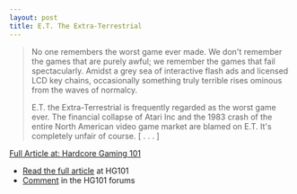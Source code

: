 ```yaml
---
layout: post
title: E.T. The Extra-Terrestrial
---
```


<blockquote><p>No one remembers the worst game ever made. We don't remember the games that are purely awful; we remember the games that fail spectacularly. Amidst a grey sea of interactive flash ads and licensed LCD key chains, occasionally something truly terrible rises ominous from the waves of normalcy.</p>
<p>E.T. the Extra-Terrestrial is frequently regarded as the worst game ever. The financial collapse of Atari Inc and the 1983 crash of the entire North American video game market are blamed on E.T. It's completely unfair of course. [&nbsp;.&nbsp;.&nbsp;.&nbsp;]</p></blockquote>
<p class="content_full_link"><a href="http://www.hardcoregaming101.net/e-t-the-extra-terrestrial/">Full Article at: Hardcore Gaming 101</a>
  
<!-- more -->
  
- [Read the full article](http://www.hardcoregaming101.net/e-t-the-extra-terrestrial/) at HG101
- [Comment](https://hg101.proboards.com/thread/10433/et-extra-terrestrial) in the HG101 forums

